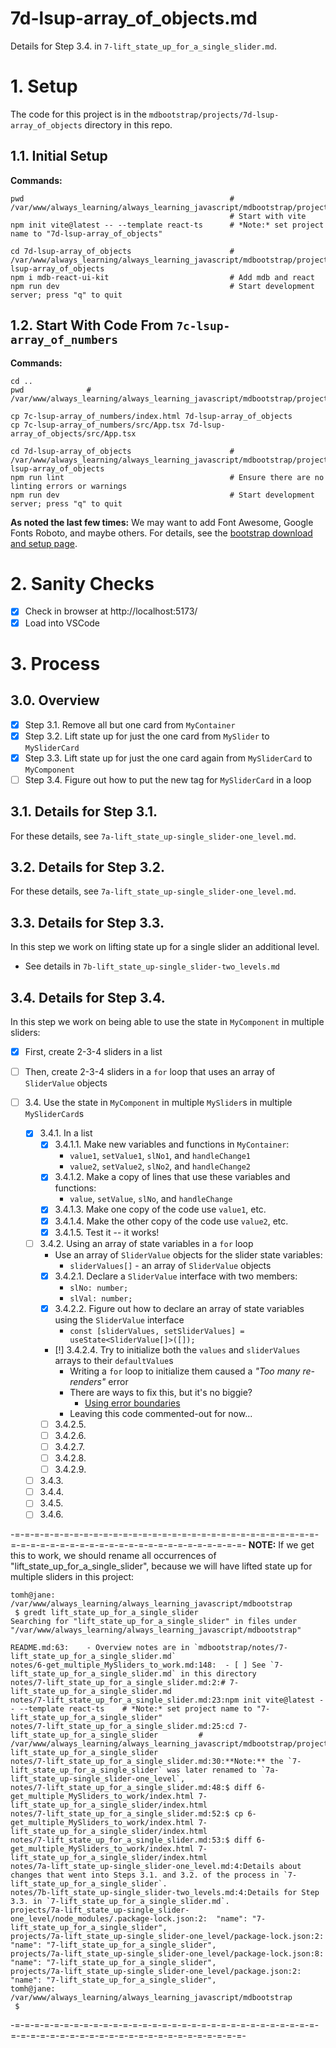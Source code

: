 
# 7d-lsup-array_of_objects.md

Details for Step 3.4. in `7-lift_state_up_for_a_single_slider.md`.

# 1. Setup

The code for this project is in the `mdbootstrap/projects/7d-lsup-array_of_objects` directory in this repo.

## 1.1. Initial Setup

**Commands:**

```
pwd                                              # /var/www/always_learning/always_learning_javascript/mdbootstrap/projects
                                                 # Start with vite
npm init vite@latest -- --template react-ts      # *Note:* set project name to "7d-lsup-array_of_objects"

cd 7d-lsup-array_of_objects                      # /var/www/always_learning/always_learning_javascript/mdbootstrap/projects/7d-lsup-array_of_objects
npm i mdb-react-ui-kit                           # Add mdb and react
npm run dev                                      # Start development server; press "q" to quit
```

## 1.2. Start With Code From `7c-lsup-array_of_numbers`

**Commands:**

```
cd ..
pwd              # /var/www/always_learning/always_learning_javascript/mdbootstrap/projects

cp 7c-lsup-array_of_numbers/index.html 7d-lsup-array_of_objects
cp 7c-lsup-array_of_numbers/src/App.tsx 7d-lsup-array_of_objects/src/App.tsx

cd 7d-lsup-array_of_objects                      # /var/www/always_learning/always_learning_javascript/mdbootstrap/projects/7d-lsup-array_of_objects
npm run lint                                     # Ensure there are no linting errors or warnings
npm run dev                                      # Start development server; press "q" to quit
```

**As noted the last few times:** We may want to add Font Awesome, Google Fonts Roboto, and maybe others.
For details, see the
[bootstrap download and setup page](https://mdbootstrap.com/learn/mdb-foundations/bootstrap/download-and-setup/).

# 2. Sanity Checks

- [x] Check in browser at http://localhost:5173/
- [x] Load into VSCode

# 3. Process

## 3.0. Overview

- [x] Step 3.1. Remove all but one card from `MyContainer`
- [x] Step 3.2. Lift state up for just the one card from `MySlider` to `MySliderCard`
- [x] Step 3.3. Lift state up for just the one card again from `MySliderCard` to `MyComponent`
- [ ] Step 3.4. Figure out how to put the new tag for `MySliderCard` in a loop

## 3.1. Details for Step 3.1.

For these details, see `7a-lift_state_up-single_slider-one_level.md`.

## 3.2. Details for Step 3.2.

For these details, see `7a-lift_state_up-single_slider-one_level.md`.

## 3.3. Details for Step 3.3.

In this step we work on lifting state up for a single slider an additional level.

- See details in `7b-lift_state_up-single_slider-two_levels.md`

## 3.4. Details for Step 3.4.

In this step we work on being able to use the state in `MyComponent` in multiple sliders:

- [x] First, create 2-3-4 sliders in a list
- [ ] Then, create 2-3-4 sliders in a `for` loop that uses an array of `SliderValue` objects

- [ ] 3.4. Use the state in `MyComponent` in multiple `MySlider`s in multiple `MySliderCard`s
  - [x] 3.4.1. In a list
    - [x] 3.4.1.1. Make new variables and functions in `MyContainer`:
      - `value1`, `setValue1`, `slNo1`, and `handleChange1`
      - `value2`, `setValue2`, `slNo2`, and `handleChange2`
    - [x] 3.4.1.2. Make a copy of lines that use these variables and functions:
      - `value`, `setValue`, `slNo`, and `handleChange`
    - [x] 3.4.1.3. Make one copy of the code use `value1`, etc.
    - [x] 3.4.1.4. Make the other copy of the code use `value2`, etc.
    - [x] 3.4.1.5. Test it -- it works!
  - [ ] 3.4.2. Using an array of state variables in a `for` loop
    - Use an array of `SliderValue` objects for the slider state variables:
      - `sliderValues[]` - an array of `SliderValue` objects
    - [x] 3.4.2.1. Declare a `SliderValue` interface with two members:
      - `slNo: number;`
      - `slVal: number;`
    - [x] 3.4.2.2. Figure out how to declare an array of state variables using the `SliderValue` interface
      - `const [sliderValues, setSliderValues] = useState<SliderValue[]>([]);`
    - [!] 3.4.2.4. Try to initialize both the `values` and `sliderValues` arrays to their `defaultValue`s
      - Writing a `for` loop to initialize them caused a *"Too many re-renders"* error
      - There are ways to fix this, but it's no biggie?
        - [Using error boundaries](https://react.dev/reference/react/Component#catching-rendering-errors-with-an-error-boundary)
      - Leaving this code commented-out for now...
    - [ ] 3.4.2.5. 
    - [ ] 3.4.2.6. 
    - [ ] 3.4.2.7. 
    - [ ] 3.4.2.8. 
    - [ ] 3.4.2.9. 

  - [ ] 3.4.3. 
  - [ ] 3.4.4. 
  - [ ] 3.4.5. 
  - [ ] 3.4.6. 

-=-=-=-=-=-=-=-=-=-=-=-=-=-=-=-=-=-=-=-=-=-=-=-=-=-=-=-=-=-=-=-=-=-=-=-=-=-=-=-=-=-=-=-=-=-=-=-=-=-=-=-=-=-=-=-
**NOTE:** If we get this to work, we should rename all occurrences of "lift_state_up_for_a_single_slider", because
we will have lifted state up for multiple sliders in this project:

```
tomh@jane: /var/www/always_learning/always_learning_javascript/mdbootstrap
 $ gredt lift_state_up_for_a_single_slider
Searching for "lift_state_up_for_a_single_slider" in files under "/var/www/always_learning/always_learning_javascript/mdbootstrap"

README.md:63:    - Overview notes are in `mdbootstrap/notes/7-lift_state_up_for_a_single_slider.md`
notes/6-get_multiple_MySliders_to_work.md:148:  - [ ] See `7-lift_state_up_for_a_single_slider.md` in this directory
notes/7-lift_state_up_for_a_single_slider.md:2:# 7-lift_state_up_for_a_single_slider.md
notes/7-lift_state_up_for_a_single_slider.md:23:npm init vite@latest -- --template react-ts    # *Note:* set project name to "7-lift_state_up_for_a_single_slider"
notes/7-lift_state_up_for_a_single_slider.md:25:cd 7-lift_state_up_for_a_single_slider         # /var/www/always_learning/always_learning_javascript/mdbootstrap/projects/7-lift_state_up_for_a_single_slider
notes/7-lift_state_up_for_a_single_slider.md:30:**Note:** the `7-lift_state_up_for_a_single_slider` was later renamed to `7a-lift_state_up-single_slider-one_level`,
notes/7-lift_state_up_for_a_single_slider.md:48:$ diff 6-get_multiple_MySliders_to_work/index.html 7-lift_state_up_for_a_single_slider/index.html
notes/7-lift_state_up_for_a_single_slider.md:52:$ cp 6-get_multiple_MySliders_to_work/index.html 7-lift_state_up_for_a_single_slider/index.html
notes/7-lift_state_up_for_a_single_slider.md:53:$ diff 6-get_multiple_MySliders_to_work/index.html 7-lift_state_up_for_a_single_slider/index.html
notes/7a-lift_state_up-single_slider-one_level.md:4:Details about changes that went into Steps 3.1. and 3.2. of the process in `7-lift_state_up_for_a_single_slider`.
notes/7b-lift_state_up-single_slider-two_levels.md:4:Details for Step 3.3. in `7-lift_state_up_for_a_single_slider.md`.
projects/7a-lift_state_up-single_slider-one_level/node_modules/.package-lock.json:2:  "name": "7-lift_state_up_for_a_single_slider",
projects/7a-lift_state_up-single_slider-one_level/package-lock.json:2:  "name": "7-lift_state_up_for_a_single_slider",
projects/7a-lift_state_up-single_slider-one_level/package-lock.json:8:      "name": "7-lift_state_up_for_a_single_slider",
projects/7a-lift_state_up-single_slider-one_level/package.json:2:  "name": "7-lift_state_up_for_a_single_slider",
tomh@jane: /var/www/always_learning/always_learning_javascript/mdbootstrap
 $
```
-=-=-=-=-=-=-=-=-=-=-=-=-=-=-=-=-=-=-=-=-=-=-=-=-=-=-=-=-=-=-=-=-=-=-=-=-=-=-=-=-=-=-=-=-=-=-=-=-=-=-=-=-=-=-=-

